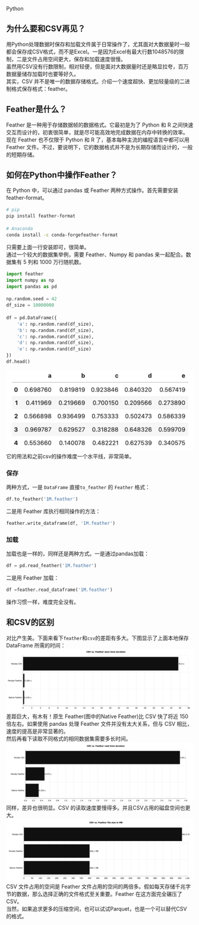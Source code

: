Python
<a name="UzAoS"></a>
## 为什么要和CSV再见？
用Python处理数据时保存和加载文件属于日常操作了，尤其面对大数据量时一般都会保存成CSV格式，而不是Excel。一是因为Excel有最大行数1048576的限制，二是文件占用空间更大，保存和加载速度很慢。<br />虽然用CSV没有行数限制，相对轻便，但是面对大数据量时还是略显拉夸，百万数据量储存加载时也要等好久。<br />其实，CSV 并不是唯一的数据存储格式。介绍一个速度超快、更加轻量级的二进制格式保存格式：feather。
<a name="wNnot"></a>
## Feather是什么？
Feather 是一种用于存储数据帧的数据格式。它最初是为了 Python 和 R 之间快速交互而设计的，初衷很简单，就是尽可能高效地完成数据在内存中转换的效率。<br />现在 Feather 也不仅限于 Python 和 R 了，基本每种主流的编程语言中都可以用 Feather 文件。不过，要说明下，它的数据格式并不是为长期存储而设计的，一般的短期存储。
<a name="fRDDs"></a>
## 如何在Python中操作Feather？
在 Python 中，可以通过 pandas 或 Feather 两种方式操作。首先需要安装feather-format。
```bash
# pip 
pip install feather-format 

# Anaconda 
conda install -c conda-forgefeather-format
```
只需要上面一行安装即可，很简单。<br />通过一个较大的数据集举例，需要 Feather、Numpy 和 pandas 来一起配合。数据集有 5 列和 1000 万行随机数。
```python
import feather
import numpy as np
import pandas as pd

np.random.seed = 42
df_size = 10000000

df = pd.DataFrame({
    'a': np.random.rand(df_size),
    'b': np.random.rand(df_size),
    'c': np.random.rand(df_size),
    'd': np.random.rand(df_size),
    'e': np.random.rand(df_size)
})
df.head()
```
![](./img/1631186409962-a9a8f2a7-57d9-4a4d-9531-f98dc9070f66.webp)<br />它的用法和之前csv的操作难度一个水平线，非常简单。
<a name="OvCiK"></a>
### 保存
两种方式，一是 `DataFrame` 直接`to_feather` 的 `Feather` 格式：
```python
df.to_feather('1M.feather')
```
二是用 Feather 库执行相同操作的方法：
```python
feather.write_dataframe(df, '1M.feather')
```
<a name="Rhpqp"></a>
### 加载
加载也是一样的，同样还是两种方式。一是通过pandas加载：
```python
df = pd.read_feather('1M.feather')
```
二是用 Feather 加载：
```python
df =feather.read_dataframe('1M.feather')
```
操作习惯一样，难度完全没有。
<a name="nVeaG"></a>
## 和CSV的区别
对比产生美。下面来看下`feather`和`csv`的差距有多大。下图显示了上面本地保存 DataFrame 所需的时间：<br />![2021-09-09-19-22-02-311506.png](./img/1631186543433-140bc912-7117-4c51-8ec9-5feab3e043f7.png)<br />差距巨大，有木有！原生 Feather(图中的Native Feather)比 CSV 快了将近 150 倍左右。如果使用 pandas 处理 Feather 文件并没有太大关系，但与 CSV 相比，速度的提高是非常显著的。<br />然后再看下读取不同格式的相同数据集需要多长时间。<br />![2021-09-09-19-22-02-399506.png](./img/1631186543438-7343ad06-6cf3-4b58-80db-fe5cd3594c61.png)<br />同样，差异也很明显。CSV 的读取速度要慢得多。并且CSV占用的磁盘空间也更大。<br />![2021-09-09-19-22-02-504509.png](./img/1631186543442-d70ae037-8d48-4a80-b801-a97931fb0fb6.png)<br />CSV 文件占用的空间是 Feather 文件占用的空间的两倍多。假如每天存储千兆字节的数据，那么选择正确的文件格式至关重要。Feather 在这方面完全碾压了 CSV。<br />当然，如果追求更多的压缩空间，也可以试试Parquet，也是一个可以替代CSV 的格式。

